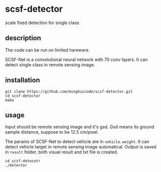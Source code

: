 # scsf-detector
scale fixed detection for single class

## description

The code can be run on limited hareware.

SCSF-Net is a convolutional neural network with 70 conv layers.
It can detect single class in remote sensing image.


## installation

```
git clone https://github.com/minghuicode/scsf-detector.git
cd scsf-detector
make
```

## usage 

Input should be remote sensing image and it's gsd.
Gsd means its ground sample distance, suppose to be 12.5 cm/pixel.

The params of SCSF-Net to detect vehicle are in `vehicle.weight`.
It can detect vehicle target in remote sensing image automatical.
Output is saved in `result` folder, both visual result and txt file is created.

```
cd scsf-detecotr
./detector
```
